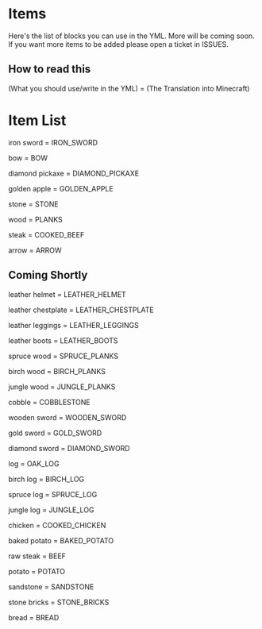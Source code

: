 
# Items
Here's the list of blocks you can use in the YML. More will be coming soon. If you want more items to be added please open a ticket in ISSUES.

## How to read this
(What you should use/write in the YML) = (The Translation into Minecraft)

# Item List

iron sword = IRON_SWORD

bow = BOW

diamond pickaxe = DIAMOND_PICKAXE

golden apple = GOLDEN_APPLE

stone = STONE

wood = PLANKS

steak = COOKED_BEEF

arrow = ARROW

## Coming Shortly

leather helmet = LEATHER_HELMET

leather chestplate = LEATHER_CHESTPLATE

leather leggings = LEATHER_LEGGINGS

leather boots = LEATHER_BOOTS

spruce wood = SPRUCE_PLANKS

birch wood = BIRCH_PLANKS

jungle wood = JUNGLE_PLANKS

cobble = COBBLESTONE

wooden sword = WOODEN_SWORD

gold sword = GOLD_SWORD

diamond sword = DIAMOND_SWORD

log = OAK_LOG

birch log = BIRCH_LOG

spruce log = SPRUCE_LOG

jungle log = JUNGLE_LOG

chicken = COOKED_CHICKEN

baked potato = BAKED_POTATO

raw steak = BEEF

potato = POTATO

sandstone = SANDSTONE

stone bricks = STONE_BRICKS

bread = BREAD
